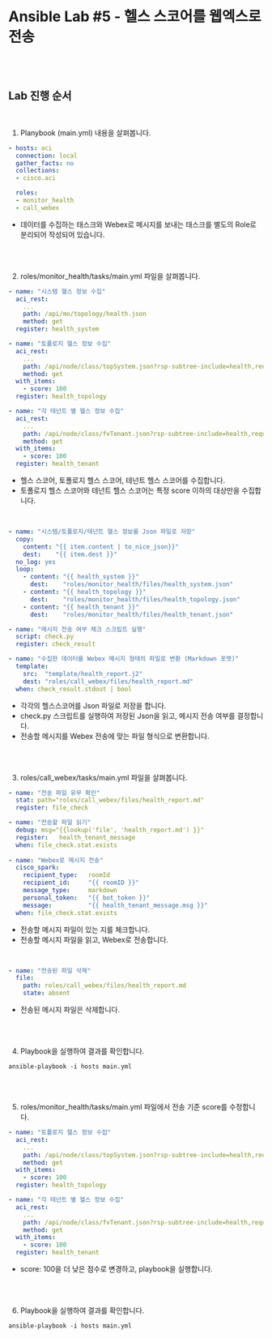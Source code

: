 # Ansible Lab #5 - 헬스 스코어를 웹엑스로 전송 

<br><br>

## Lab 진행 순서  

<br>

1. Planybook (main.yml) 내용을 살펴봅니다.

```yaml
- hosts: aci
  connection: local
  gather_facts: no
  collections:
  - cisco.aci

  roles:
  - monitor_health
  - call_webex
```
- 데이터를 수집하는 태스크와 Webex로 메시지를 보내는 태스크를 별도의 Role로 분리되어 작성되어 있습니다.

<br><br>

2. roles/monitor_health/tasks/main.yml 파일을 살펴봅니다.

```yaml
- name: "시스템 헬스 정보 수집"
  aci_rest:
    ...
    path: /api/mo/topology/health.json
    method: get
  register: health_system

- name: "토폴로지 헬스 정보 수집"
  aci_rest:
    ...
    path: /api/node/class/topSystem.json?rsp-subtree-include=health,required&rsp-subtree-filter=le(healthInst.cur,"{{ item.score }}")
    method: get
  with_items: 
    - score: 100
  register: health_topology

- name: "각 테넌트 별 헬스 정보 수집"
  aci_rest:
    ...
    path: /api/node/class/fvTenant.json?rsp-subtree-include=health,required&rsp-subtree-filter=le(healthInst.cur,"{{ item.score }}")
    method: get
  with_items: 
    - score: 100
  register: health_tenant
```
- 헬스 스코어, 토폴로지 헬스 스코어, 테넌트 헬스 스코어를 수집합니다.
- 토폴로지 헬스 스코어와 테넌트 헬스 스코어는 특정 score 이하의 대상만을 수집합니다. 

<br>

```yaml
- name: "시스템/토폴로지/테넌트 헬스 정보를 Json 파일로 저장"
  copy:
    content: "{{ item.content | to_nice_json}}"
    dest:    "{{ item.dest }}"
  no_log: yes
  loop:
    - content: "{{ health_system }}"
      dest:    "roles/monitor_health/files/health_system.json"
    - content: "{{ health_topology }}"
      dest:    "roles/monitor_health/files/health_topology.json"
    - content: "{{ health_tenant }}"
      dest:    "roles/monitor_health/files/health_tenant.json"

- name: "메시지 전송 여부 체크 스크립트 실행"
  script: check.py
  register: check_result

- name: "수집한 데이터를 Webex 메시지 형태의 파일로 변환 (Markdown 포맷)"
  template: 
    src:  "template/health_report.j2"
    dest: "roles/call_webex/files/health_report.md"
  when: check_result.stdout | bool
```
- 각각의 헬스스코어를 Json 파일로 저장을 합니다.
- check.py 스크립트를 실행하여 저장된 Json을 읽고, 메시지 전송 여부를 결정합니다. 
- 전송할 메시지를 Webex 전송에 맞는 파일 형식으로 변환합니다.

<br><br>

3. roles/call_webex/tasks/main.yml 파일을 살펴봅니다.
```yaml
- name: "전송 파일 유무 확인"
  stat: path="roles/call_webex/files/health_report.md"
  register: file_check

- name: "전송할 파일 읽기"
  debug: msg="{{lookup('file', 'health_report.md') }}"
  register:   health_tenant_message
  when: file_check.stat.exists
  
- name: "Webex로 메시지 전송" 
  cisco_spark:
    recipient_type:   roomId
    recipient_id:     "{{ roomID }}"
    message_type:     markdown
    personal_token:   "{{ bot_token }}"
    message:          "{{ health_tenant_message.msg }}"
  when: file_check.stat.exists
```
- 전송할 메시지 파일이 있는 지를 체크합니다.
- 전송할 메시지 파일을 읽고, Webex로 전송합니다.

<br>

```yaml
- name: "전송된 파일 삭제"
  file:
    path: roles/call_webex/files/health_report.md
    state: absent
```
- 전송된 메시지 파일은 삭제합니다.

<br><br>

4. Playbook을 실행하여 결과를 확인합니다.
```
ansible-playbook -i hosts main.yml
```

<br><br>

5. roles/monitor_health/tasks/main.yml 파일에서 전송 기준 score를 수정합니다.
```yaml
- name: "토폴로지 헬스 정보 수집"
  aci_rest:
    ...
    path: /api/node/class/topSystem.json?rsp-subtree-include=health,required&rsp-subtree-filter=le(healthInst.cur,"{{ item.score }}")
    method: get
  with_items: 
    - score: 100
  register: health_topology

- name: "각 테넌트 별 헬스 정보 수집"
  aci_rest:
    ...
    path: /api/node/class/fvTenant.json?rsp-subtree-include=health,required&rsp-subtree-filter=le(healthInst.cur,"{{ item.score }}")
    method: get
  with_items: 
    - score: 100
  register: health_tenant
```
- score: 100을 더 낮은 점수로 변경하고, playbook을 실행합니다. 

<br><br>

6. Playbook을 실행하여 결과를 확인합니다.
```
ansible-playbook -i hosts main.yml
```